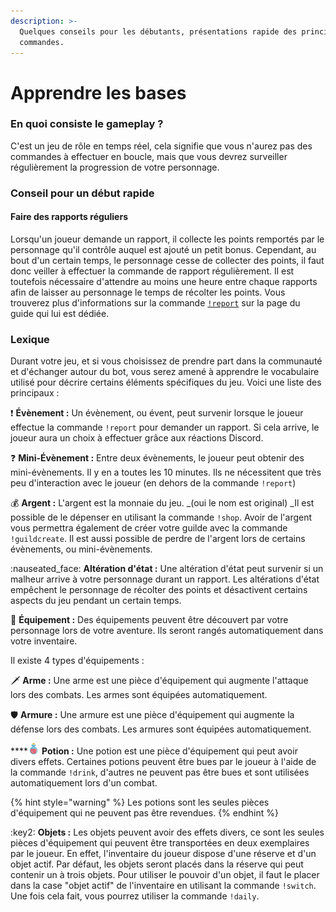 ```yaml
---
description: >-
  Quelques conseils pour les débutants, présentations rapide des principales
  commandes.
---
```


# Apprendre les bases

### En quoi consiste le gameplay ?

C'est un jeu de rôle en temps réel, cela signifie que vous n'aurez pas des commandes à effectuer en boucle, mais que vous devrez surveiller régulièrement la progression de votre personnage.

### Conseil pour un début rapide

#### Faire des rapports réguliers

Lorsqu'un joueur demande un rapport, il collecte les points remportés par le personnage qu'il contrôle auquel est ajouté un petit bonus. Cependant, au bout d'un certain temps, le personnage cesse de collecter des points, il faut donc veiller à effectuer la commande de rapport régulièrement. Il est toutefois nécessaire d'attendre au moins une heure entre chaque rapports afin de laisser au personnage le temps de récolter les points. Vous trouverez plus d'informations sur la commande [`!report`](../notions-principale/report.md) sur la page du guide qui lui est dédiée.

### Lexique

Durant votre jeu, et si vous choisissez de prendre part dans la communauté et d'échanger autour du bot, vous serez amené à apprendre le vocabulaire utilisé pour décrire certains éléments spécifiques du jeu. Voici une liste des principaux :

:exclamation: **Évènement :** Un évènement, ou évent, peut survenir lorsque le joueur effectue la commande `!report` pour demander un rapport. Si cela arrive, le joueur aura un choix à effectuer grâce aux réactions Discord.

:question: **Mini-Évènement :** Entre deux évènements, le joueur peut obtenir des mini-évènements. Il y en a toutes les 10 minutes. Ils ne nécessitent que très peu d'interaction avec le joueur (en dehors de la commande `!report`)

:moneybag: **Argent :** L'argent est la monnaie du jeu. \_(oui le nom est original) \_Il est possible de le dépenser en utilisant la commande `!shop`. Avoir de l'argent vous permettra également de créer votre guilde avec la commande `!guildcreate`. Il est aussi possible de perdre de l'argent lors de certains évènements, ou mini-évènements.

:nauseated\_face: **Altération d'état :** Une altération d'état peut survenir si un malheur arrive à votre personnage durant un rapport. Les altérations d'état empêchent le personnage de récolter des points et désactivent certains aspects du jeu pendant un certain temps.

:briefcase: **Équipement :** Des équipements peuvent être découvert par votre personnage lors de votre aventure. Ils seront rangés automatiquement dans votre inventaire.

Il existe 4 types d'équipements :

:dagger: **Arme :** Une arme est une pièce d'équipement qui augmente l'attaque lors des combats. Les armes sont équipées automatiquement.

:shield: **Armure :** Une armure est une pièce d'équipement qui augmente la défense lors des combats. Les armures sont équipées automatiquement.

****![](../.gitbook/assets/Potion2.png) **Potion :** Une potion est une pièce d'équipement qui peut avoir divers effets. Certaines potions peuvent être bues par le joueur à l'aide de la commande `!drink`, d'autres ne peuvent pas être bues et sont utilisées automatiquement lors d'un combat.

{% hint style="warning" %}
Les potions sont les seules pièces d'équipement qui ne peuvent pas être revendues.
{% endhint %}

:key2: **Objets :** Les objets peuvent avoir des effets divers, ce sont les seules pièces d'équipement qui peuvent être transportées en deux exemplaires par le joueur. En effet, l'inventaire du joueur dispose d'une réserve et d'un objet actif. Par défaut, les objets seront placés dans la réserve qui peut contenir un à trois objets. Pour utiliser le pouvoir d'un objet, il faut le placer dans la case "objet actif" de l'inventaire en utilisant la commande `!switch`. Une fois cela fait, vous pourrez utiliser la commande `!daily`.
